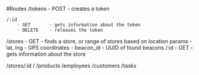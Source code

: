 #Routes
/tokens
	- POST - creates a token
	
	/:id
		- GET 		- gets information about the token
		- DELETE 	- releases the token

/stores
	- GET 	- finds a store, or range of stores based on location
		params
			- lat, lng	- GPS coordinates
			- beacon_id - UUID of found beacons
	/:id
		- GET 		- gets information about the store

/stores/:id
	/
	/products
	/employees
	/customers
	/tasks